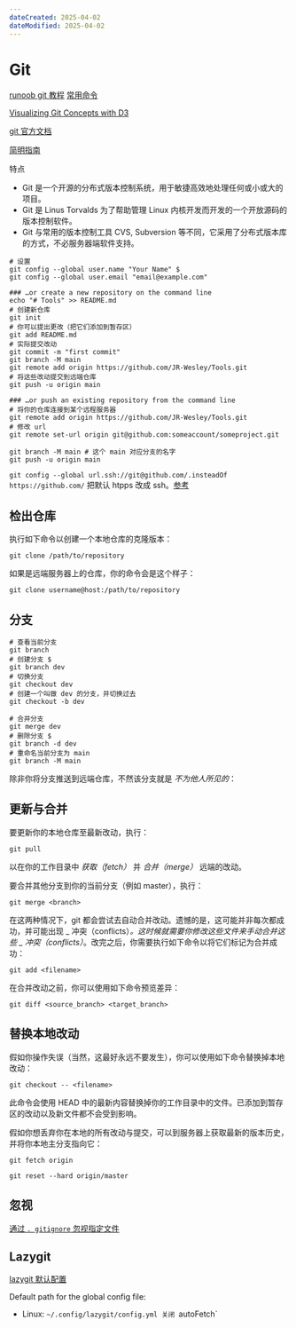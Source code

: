 ```yaml
---
dateCreated: 2025-04-02
dateModified: 2025-04-02
---
```

# Git

<a href=" https://www.runoob.com/git/git-tutorial.html">runoob git 教程</a> <a href=" https://blog.csdn.net/m0_63230155/article/details/134607239">常用命令</a>

[Visualizing Git Concepts with D3](http://onlywei.github.io/explain-git-with-d3)

<a href="https://git-scm.com/docs">git 官方文档</a>

<a href=" https://www.runoob.com/manual/git-guide/">简明指南</a>

特点

- Git 是一个开源的分布式版本控制系统，用于敏捷高效地处理任何或小或大的项目。
- Git 是 Linus Torvalds 为了帮助管理 Linux 内核开发而开发的一个开放源码的版本控制软件。
- Git 与常用的版本控制工具 CVS, Subversion 等不同，它采用了分布式版本库的方式，不必服务器端软件支持。

```shell
# 设置
git config --global user.name "Your Name" $ 
git config --global user.email "email@example.com"

### …or create a new repository on the command line
echo "# Tools" >> README.md
# 创建新仓库
git init
# 你可以提出更改（把它们添加到暂存区）
git add README.md
# 实际提交改动
git commit -m "first commit"
git branch -M main
git remote add origin https://github.com/JR-Wesley/Tools.git
# 将这些改动提交到远端仓库
git push -u origin main

### …or push an existing repository from the command line
# 将你的仓库连接到某个远程服务器
git remote add origin https://github.com/JR-Wesley/Tools.git
# 修改 url
git remote set-url origin git@github.com:someaccount/someproject.git

git branch -M main # 这个 main 对应分支的名字
git push -u origin main
```

`git config --global url.ssh://git@github.com/.insteadOf https://github.com/` 把默认 htpps 改成 ssh。<a href="https://stackoverflow.com/questions/11200237/how-do-i-get-git-to-default-to-ssh-and-not-https-for-new-repositories">参考</a>

## 检出仓库

执行如下命令以创建一个本地仓库的克隆版本：

`git clone /path/to/repository`

如果是远端服务器上的仓库，你的命令会是这个样子：

`git clone username@host:/path/to/repository`

## 分支

```shell
# 查看当前分支
git branch
# 创建分支 $ 
git branch dev
# 切换分支
git checkout dev
# 创建一个叫做 dev 的分支，并切换过去
git checkout -b dev

# 合并分支
git merge dev
# 删除分支 $ 
git branch -d dev
# 重命名当前分支为 main
git branch -M main
```

除非你将分支推送到远端仓库，不然该分支就是 _不为他人所见的_：

## 更新与合并

要更新你的本地仓库至最新改动，执行：

`git pull`

以在你的工作目录中 _获取（fetch）_ 并 _合并（merge）_ 远端的改动。

要合并其他分支到你的当前分支（例如 master），执行：

`git merge <branch>`

在这两种情况下，git 都会尝试去自动合并改动。遗憾的是，这可能并非每次都成功，并可能出现 _ 冲突（conflicts）_。这时候就需要你修改这些文件来手动合并这些 _ 冲突（conflicts）_。改完之后，你需要执行如下命令以将它们标记为合并成功：

`git add <filename>`

在合并改动之前，你可以使用如下命令预览差异：

`git diff <source_branch> <target_branch>`

## 替换本地改动

假如你操作失误（当然，这最好永远不要发生），你可以使用如下命令替换掉本地改动：

`git checkout -- <filename>`

此命令会使用 HEAD 中的最新内容替换掉你的工作目录中的文件。已添加到暂存区的改动以及新文件都不会受到影响。

假如你想丢弃你在本地的所有改动与提交，可以到服务器上获取最新的版本历史，并将你本地主分支指向它：

`git fetch origin`

`git reset --hard origin/master`

## 忽视

<a href=" https://blog.csdn.net/m0_63230155/article/details/134471033">通过 `. gitignore` 忽视指定文件</a>

## Lazygit

<a href=" https://github.com/jesseduffield/lazygit/blob/master/docs/Config.md">lazygit 默认配置</a>

Default path for the global config file:

- Linux: `~/.config/lazygit/config.yml
关闭 `autoFetch`
